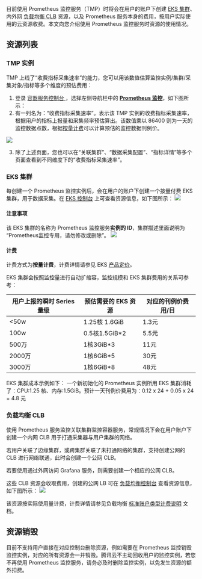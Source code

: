 目前使用 Prometheus 监控服务（TMP）时将会在用户的账户下创建 [EKS 集群](https://cloud.tencent.com/document/product/457/39807)、内外网 [负载均衡 CLB](https://cloud.tencent.com/document/product/214) 资源，以及 Prometheus 服务本身的费用，按用户实际使用的云资源收费。本文向您介绍使用 Prometheus 监控服务时资源的使用情况。

## 资源列表

### TMP 实例

TMP 上线了“收费指标采集速率”的能力，您可以用该数值估算监控实例/集群/采集对象/指标等多个维度的预估费用：

1. 登录 [容器服务控制台 ](https://console.cloud.tencent.com/tke2)，选择左侧导航栏中的 **[Prometheus 监控](https://console.cloud.tencent.com/tke2/prometheus2)**，如下图所示：
2. 有一列名为：“收费指标采集速率”。表示该 TMP 实例的收费指标采集速率，根据用户的指标上报量和采集频率预估算出。该数值乘以 86400 则为一天的监控数据点数，根据[按量计费](https://cloud.tencent.com/document/product/1416/65379)可以计算预估的监控数据刊例价。

![](https://qcloudimg.tencent-cloud.cn/raw/a1873bf5707e78ad1592ac6d6ed8a307.png)

3. 除了上述页面，您也可以在“关联集群”、“数据采集配置”、“指标详情”等多个页面查看到不同维度下的“收费指标采集速率”。

### EKS 集群

每创建一个 Prometheus 监控实例后，会在用户的账户下创建一个按量付费 EKS 集群，用于数据采集。在 [EKS 控制台](https://console.cloud.tencent.com/tke2/ecluster?rid=33) 上可查看资源信息，如下图所示：
![](https://qcloudimg.tencent-cloud.cn/raw/3771290a1abca09b36cfa469f9854fc1.png)

#### 注意事项

该 EKS 集群的名称为 Prometheus 监控服务**实例的 ID**，集群描述里面说明为 “Prometheus监控专用，请勿修改或删除”。
![](https://qcloudimg.tencent-cloud.cn/raw/60a9b6112a94d59f6cdcc37426eb1b31.png)

#### 计费

计费方式为**按量计费**，计费详情请参见 EKS [产品定价](https://cloud.tencent.com/document/product/457/39806#ModeDescription)。

EKS 集群会按照监控量进行自动扩缩容，监控规模和 EKS 集群费用的关系可参考：

| **用户上报的瞬时 Series 量级** | **预估需要的 EKS 资源** | **对应的刊例价费用/日** |
| ------------------------------ | ----------------------- | ----------------------- |
| <50w                           | 1.25核 1.6GiB           | 1.3元                   |
| 100w                           | 0.5核1.5GiB*2           | 5.5元                   |
| 500万                          | 1核3GiB*3               | 11元                    |
| 2000万                         | 1核6GiB*5               | 30元                    |
| 3000万                         | 1核6GiB*8               | 48元                    |

EKS 集群成本示例如下：
  一个新初始化的 Prometheus 实例所用 EKS 集群消耗了：CPU:1.25 核、内存:1.5GiB。预计一天刊例价费用为：0.12 x 24 + 0.05 x 24 =  4.8 元

### 负载均衡 CLB

使用 Prometheus 服务监控关联集群监控容器服务，常规情况下会在用户账户下创建一个内网 CLB 用于打通采集器与用户集群的网络。

若用户关联了边缘集群，或跨集群关联了未打通网络的集群，支持创建公网的 CLB 进行网络联通，此时会创建一个公网 CLB。

若要使用通过外网访问 Grafana 服务，则需要创建一个相应的公网 CLB。

这些 CLB 资源会收取费用，创建的公网 LB 可在 [负载均衡控制台](https://console.cloud.tencent.com/clb/instance?rid=1) 查看资源信息，如下图所示：
![](https://main.qcloudimg.com/raw/c39cfe139bb6cac6e32c757e2fd223b8.png)

该资源按实际使用量计费，计费详情请参见负载均衡 [标准账户类型计费说明](https://cloud.tencent.com/document/product/214/42935) 文档。

## 资源销毁

目前不支持用户直接在对应控制台删除资源，例如需要在 Prometheus 监控销毁监控实例，对应的所有资源会一并销毁。腾讯云不主动回收用户的监控实例，若您不再使用 Prometheus 监控服务，请务必及时删除监控实例，以免发生资源的额外扣费。
